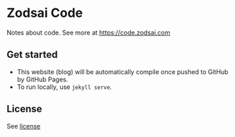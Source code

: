 # Zodsai Code
Notes about code. See more at https://code.zodsai.com

## Get started
- This website (blog) will be automatically compile once pushed to GitHub by GitHub Pages.
- To run locally, use `jekyll serve`.

## License
See [license](LICENSE)

